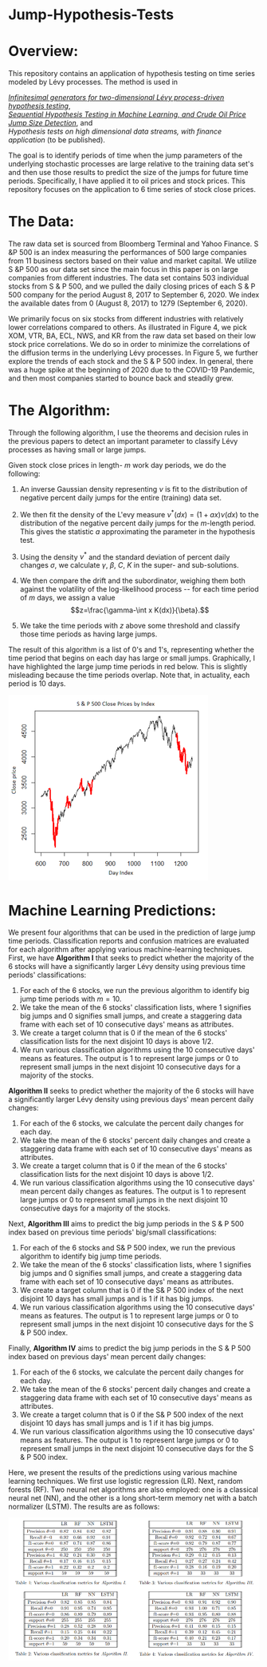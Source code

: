 # Jump-Hypothesis-Tests

# Overview:  
   This repository contains an application of hypothesis testing on time series modeled by Lévy processes. The method is used in  
   
   [_Infinitesimal generators for two-dimensional Lévy process-driven hypothesis testing_](https://link.springer.com/article/10.1007/s10436-019-00355-y),  
   [_Sequential Hypothesis Testing in Machine Learning, and Crude Oil Price Jump Size Detection_](https://www.tandfonline.com/doi/full/10.1080/1350486X.2020.1859943), and  
   _Hypothesis tests on high dimensional data streams, with finance application_ (to be published).  
   
   The goal is to identify periods of time when the jump parameters of the underlying stochastic processes are large relative to the training data set's and then use those results to predict the size of the jumps for future time periods. Specifically, I have applied it to oil prices and stock prices. This repository focuses on the application to 6 time series of stock close prices.  
   
# The Data:  
  The raw data set is sourced from Bloomberg Terminal and Yahoo Finance. S &P 500 is an
index measuring the performances of 500 large companies from 11 business sectors based
on their value and market capital. We utilize S &P 500 as our data set since the main focus
in this paper is on large companies from different industries. The data set contains 503
individual stocks from S & P 500, and we pulled the daily closing prices of each S & P 500
company for the period August 8, 2017 to September 6, 2020. We index the available dates
from 0 (August 8, 2017) to 1279 (September 6, 2020).

  We primarily focus on six stocks from different industries with relatively lower correlations compared to others. As illustrated in Figure 4, we pick XOM, VTR, BA, ECL, NWS, and KR from the raw data set based on their low stock price correlations. We do so in
order to minimize the correlations of the diffusion terms in the underlying Lévy processes.
In Figure 5, we further explore the trends of each stock and the S & P 500 index. In general,
there was a huge spike at the beginning of 2020 due to the COVID-19 Pandemic, and then
most companies started to bounce back and steadily grew.

# The Algorithm:  

Through the following algorithm, I use the theorems and decision rules in the previous papers to detect an important parameter to classify Lévy processes as having small or large jumps.

Given stock close prices in length- $m$ work day periods, we do the following: 

1. An inverse Gaussian density representing $\nu$ is fit to the distribution of negative percent daily jumps for the entire (training) data set.  

2. We then fit the density of the L\'evy measure $\nu^*(dx)=(1+ax)\nu(dx)$ to the distribution of the negative percent daily jumps for the $m$-length period. This gives the statistic $a$ approximating the parameter in the hypothesis test.  

3. Using the density $\nu^*$ and the standard deviation of percent daily changes $\sigma$, we calculate $\gamma$, $\beta$, $C$, $K$ in the super- and sub-solutions.  

4. We then compare the drift and the subordinator, weighing them both against the volatility of the log-likelihood process -- for each time period of $m$ days, we assign a value $$z=\frac{\gamma-\int x K(dx)}{\beta}.$$ 

5. We take the time periods with $z$ above some threshold and classify those time periods as having large jumps.  

The result of this algorithm is a list of 0's and 1's, representing whether the time period that begins on each day has large or small jumps. Graphically, I have highlighted the large jump time periods in red below. This is slightly misleading because the time periods overlap. Note that, in actuality, each period is 10 days.

![Results](https://github.com/mjroberts543/Jump-Hypothesis-Tests/blob/main/red.png)

# Machine Learning Predictions:  

We present four algorithms that can be used in the prediction of large jump time periods. Classification reports and confusion matrices are evaluated for each algorithm after applying various machine-learning techniques. First, we have __Algorithm I__ that seeks to predict whether the majority of the 6 stocks will have a significantly larger Lévy density using previous time periods' classifications:

1. For each of the 6 stocks, we run the previous algorithm to identify big jump time periods with $m=10$.
2. We take the mean of the 6 stocks' classification lists, where 1 signifies big jumps and 0 signifies small jumps, and create a staggering data frame with each set of 10 consecutive days' means as attributes.  
3. We create a target column that is $0$ if the mean of the 6 stocks' classification lists for the next disjoint $10$ days is above 1/2.  
4. We run various classification algorithms using the 10 consecutive days' means as features. The output is $1$ to represent large jumps or $0$ to represent small jumps in the next disjoint $10$ consecutive days for a majority of the stocks.  

__Algorithm II__ seeks to predict whether the majority of the 6 stocks will have a significantly larger Lévy density using previous days' mean percent daily changes:

1. For each of the 6 stocks, we calculate the percent daily changes for each day.  
2. We take the mean of the 6 stocks' percent daily changes and create a staggering data frame with each set of 10 consecutive days' means as attributes.  
3. We create a target column that is $0$ if the mean of the 6 stocks' classification lists for the next disjoint $10$ days is above 1/2.  
4. We run various classification algorithms using the 10 consecutive days' mean percent daily changes as features. The output is $1$ to represent large jumps or $0$ to represent small jumps in the next disjoint $10$ consecutive days for a majority of the stocks.  

Next, __Algorithm III__ aims to predict the big jump periods in the S \& P 500 index based on previous time periods' big/small classifications:

1. For each of the 6 stocks and S\& P 500 index, we run the previous algorithm to identify big jump time periods.  
2. We take the mean of the 6 stocks' classification lists, where 1 signifies big jumps and 0 signifies small jumps, and create a staggering data frame with each set of 10 consecutive days' means as attributes.  
3. We create a target column that is $0$ if the S\& P 500 index of the next disjoint $10$ days has small jumps and is $1$ if it has big jumps.  
4. We run various classification algorithms using the 10 consecutive days' means as features. The output is $1$ to represent large jumps or $0$ to represent small jumps in the next disjoint $10$ consecutive days for the S \& P 500 index.  

Finally, __Algorithm IV__ aims to predict the big jump periods in the S \& P 500 index based on previous days' mean percent daily changes:

1. For each of the 6 stocks, we calculate the percent daily changes for each day.  
2. We take the mean of the 6 stocks' percent daily changes and create a staggering data frame with each set of 10 consecutive days' means as attributes.  
3. We create a target column that is $0$ if the S\& P 500 index of the next disjoint $10$ days has small jumps and is $1$ if it has big jumps.  
4. We run various classification algorithms using the 10 consecutive days' means as features. The output is $1$ to represent large jumps or $0$ to represent small jumps in the next disjoint $10$ consecutive days for the S \& P 500 index.  





Here, we present the results of the predictions using various machine learning techniques.
We first use logistic regression (LR). Next, random forests (RF). Two neural net algorithms
are also employed: one is a classical neural net (NN), and the other is a long short-term
memory net with a batch normalizer (LSTM). The results are as follows:

![Results](https://github.com/mjroberts543/Jump-Hypothesis-Tests/blob/main/ml.png)
  
